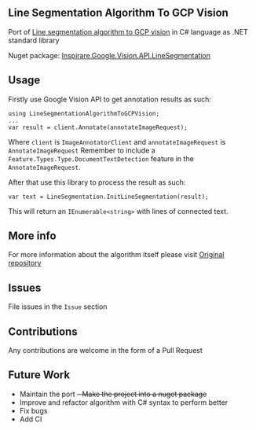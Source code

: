 ## Line Segmentation Algorithm To GCP Vision
Port of [Line segmentation algorithm to GCP vision](https://github.com/sshniro/line-segmentation-algorithm-to-gcp-vision) in C# language as .NET standard library

Nuget package: [Inspirare.Google.Vision.API.LineSegmentation](https://www.nuget.org/packages/Inspirare.Google.Vision.API.LineSegmentation/)

## Usage
Firstly use Google Vision API to get annotation results as such:
````
using LineSegmentationAlgorithmToGCPVision;
...
var result = client.Annotate(annotateImageRequest);
````
Where `client` is `ImageAnnotatorClient` and `annotateImageRequest` is `AnnotateImageRequest`
Remember to include a `Feature.Types.Type.DocumentTextDetection` feature in the `AnnotateImageRequest`.

After that use this library to process the result as such:

````
var text = LineSegmentation.InitLineSegmentation(result);
````
This will return an `IEnumerable<string>` with lines of connected text.

## More info
For more information about the algorithm itself please visit [Original repository](https://github.com/sshniro/line-segmentation-algorithm-to-gcp-vision) 

## Issues
File issues in the `Issue` section

## Contributions
Any contributions are welcome in the form of a Pull Request

## Future Work
- Maintain the port
~~- Make the project into a nuget package~~
- Improve and refactor algorithm with C# syntax to perform better
- Fix bugs
- Add CI
